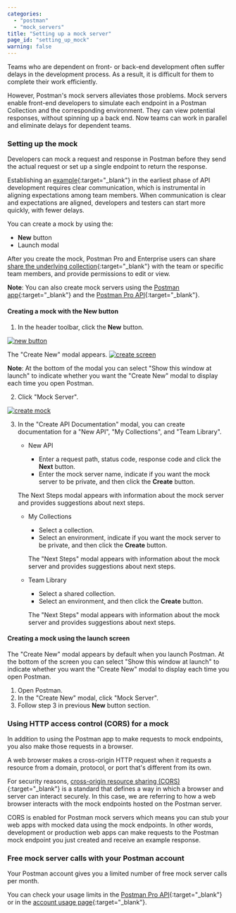 ```yaml
---
categories:
  - "postman"
  - "mock_servers"
title: "Setting up a mock server"
page_id: "setting_up_mock"
warning: false
---
```


Teams who are dependent on front- or back-end development often suffer delays in the development process. As a result, it is difficult for them to complete their work efficiently.  

However, Postman's mock servers alleviates those problems. Mock servers enable front-end developers to simulate each endpoint in a Postman Collection and the corresponding environment. They can view potential responses, without spinning up a back end. Now teams can work in parallel and eliminate delays for dependent teams.

### Setting up the mock

Developers can mock a request and response in Postman before they send the actual request or set up a single endpoint to return the response. 

Establishing an [example](/docs/postman/collections/examples){:target="_blank"} in the earliest phase of API development requires clear communication, which is instrumental in aligning expectations among team members. When communication is clear and expectations are aligned, developers and testers can start more quickly, with fewer delays.

You can create a mock by using the: 

  * **New** button
  *  Launch modal 
  
After you create the mock, Postman Pro and Enterprise users can share [share the underlying collection](/docs/postman/team_library/sharing#sharing-collections){:target="_blank"} with the team or specific team members, and provide permissions to edit or view.

**Note**: You can also create mock servers using the [Postman app](/docs/postman/mock_servers/mocking_with_examples){:target="_blank"} and the [Postman Pro API](/docs/postman/mock_servers/mock_with_api){:target="_blank"}. 


#### Creating a mock with the New button

1.  In the header toolbar, click the **New** button.

[![new button](https://s3.amazonaws.com/postman-static-getpostman-com/postman-docs/HeaderToolBar.png)](https://s3.amazonaws.com/postman-static-getpostman-com/postman-docs/HeaderToolBar.png)

The "Create New" modal appears.
[![create screen](https://s3.amazonaws.com/postman-static-getpostman-com/postman-docs/create_new_screen.png)](https://s3.amazonaws.com/postman-static-getpostman-com/postman-docs/create_new_screen.png)

**Note**: At the bottom of the modal you can select "Show this window at launch" to indicate whether you want the "Create New" modal to display each time you open Postman.

2. Click "Mock Server".

[![create mock](https://s3.amazonaws.com/postman-static-getpostman-com/postman-docs/create_mock.png)](https://s3.amazonaws.com/postman-static-getpostman-com/postman-docs/create_mock.png)


3. In the "Create API Documentation" modal, you can create documentation for a "New API", "My Collections", and "Team Library". 
   * New API
     
     * Enter a request path, status code, response code and click the **Next** button.
     * Enter the mock server name, indicate if you want the mock server to be private, and then click the **Create** button.
     
    The Next Steps modal appears with information about the mock server and provides suggestions about next steps.
    
   * My Collections
   
     * Select a collection.
     * Select an environment, indicate if you want the mock server to be private, and then click the **Create** button.
     
     The "Next Steps" modal appears with information about the mock server and provides suggestions about next steps.
     
   * Team Library
   
     * Select a shared collection.
     * Select an environment, and then click the **Create** button.
     
     The "Next Steps" modal appears with information about the mock server and provides suggestions about next steps.
     
#### Creating a mock using the launch screen

The "Create New" modal appears by default when you launch Postman. At the bottom of the screen you can select "Show this window at launch" to indicate whether you want the "Create New" modal to display each time you open Postman.

1. Open Postman.
2. In the "Create New" modal, click "Mock Server".
3. Follow step 3 in previous **New** button section. 

### Using HTTP access control (CORS) for a mock

In addition to using the Postman app to make requests to mock endpoints, you also make those requests in a browser.

A web browser makes a cross-origin HTTP request when it requests a resource from a domain, protocol, or port that's different from its own. 

For security reasons, [cross-origin resource sharing (CORS)](https://developer.mozilla.org/en-US/docs/Web/HTTP/Access_control_CORS){:target="_blank"} is a standard that defines a way in which a browser and server can interact securely. In this case, we are referring to how a web browser interacts with the mock endpoints hosted on the Postman server.

CORS is enabled for Postman mock servers which means you can stub your web apps with mocked data using the mock endpoints. In other words, development or production web apps can make requests to the Postman mock endpoint you just created and receive an example response.

### Free mock server calls with your Postman account

Your Postman account gives you a limited number of free mock server calls per month. 

You can check your usage limits in the [Postman Pro API](https://docs.api.getpostman.com){:target="_blank"} or in the [account usage page](https://go.pstmn.io/postman-account-limits){:target="_blank"}.
